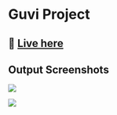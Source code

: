 # Guvi Project

## 🚀 [Live here](http://php-mysql-project-0423.000webhostapp.com/register.html) 



## Output Screenshots

![](https://i.ibb.co/qgLcrmq/output-1.png)

![](https://i.ibb.co/H4dRhCj/output-2.png)
